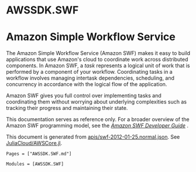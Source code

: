 # AWSSDK.SWF

# Amazon Simple Workflow Service

The Amazon Simple Workflow Service (Amazon SWF) makes it easy to build applications that use Amazon's cloud to coordinate work across distributed components. In Amazon SWF, a *task* represents a logical unit of work that is performed by a component of your workflow. Coordinating tasks in a workflow involves managing intertask dependencies, scheduling, and concurrency in accordance with the logical flow of the application.

Amazon SWF gives you full control over implementing tasks and coordinating them without worrying about underlying complexities such as tracking their progress and maintaining their state.

This documentation serves as reference only. For a broader overview of the Amazon SWF programming model, see the *[Amazon SWF Developer Guide](http://docs.aws.amazon.com/amazonswf/latest/developerguide/)* .

This document is generated from
[apis/swf-2012-01-25.normal.json](https://github.com/aws/aws-sdk-js/blob/master/apis/swf-2012-01-25.normal.json).
See [JuliaCloud/AWSCore.jl](https://github.com/JuliaCloud/AWSCore.jl).

```@index
Pages = ["AWSSDK.SWF.md"]
```

```@autodocs
Modules = [AWSSDK.SWF]
```
